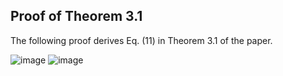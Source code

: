 ## Proof of Theorem 3.1

The following proof derives Eq. (11) in Theorem 3.1 of the paper.

![image](https://github.com/user-attachments/assets/06e87a98-335e-437d-8907-a98ba3bedcbd)
![image](https://github.com/user-attachments/assets/804c3992-42d6-4cf7-818f-6f902587c0b4)
